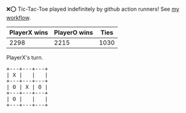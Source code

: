 :x::o: Tic-Tac-Toe played indefinitely by github action runners! See [my workflow](.github/workflows/play.yaml).

|PlayerX wins|PlayerO wins|Ties|
|-|-|-|
|2298|2215|1030|

PlayerX's turn.

<pre>
+---+---+---+
| X |   |   |
+---+---+---+
| O | X | O |
+---+---+---+
| O |   |   |
+---+---+---+
</pre>